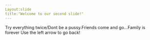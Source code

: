 ```yaml
---
Layout:slide
title:"Welcome to our second slide!"
---
```

Try everything twice/Dont be a pussy.Friends come and go...Family is forever
Use the left arrow to go back!
